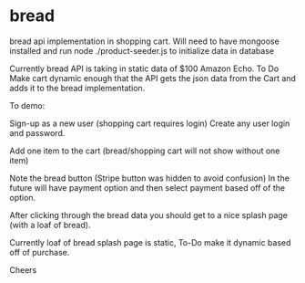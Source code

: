 # bread
bread api implementation in shopping cart.  Will need to have mongoose installed and run node ./product-seeder.js to initialize data in database

Currently bread API is taking in static data of $100 Amazon Echo.  To Do Make cart dynamic enough that the API gets the json data from the Cart and adds it to the bread implementation.

To demo:

Sign-up as a new user (shopping cart requires login)
Create any user login and password.

Add one item to the cart (bread/shopping cart will not show without one item)

Note the bread button (Stripe button was hidden to avoid confusion)  In the future will have payment option and then select payment based off of the option.

After clicking through the bread data you should get to a nice splash page (with a loaf of bread).

Currently loaf of bread splash page is static, To-Do make it dynamic based off of purchase.

Cheers
